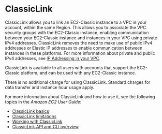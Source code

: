 # ClassicLink<a name="vpc-classiclink"></a>

ClassicLink allows you to link an EC2\-Classic instance to a VPC in your account, within the same Region\. This allows you to associate the VPC security groups with the EC2\-Classic instance, enabling communication between your EC2\-Classic instance and instances in your VPC using private IPv4 addresses\. ClassicLink removes the need to make use of public IPv4 addresses or Elastic IP addresses to enable communication between instances in these platforms\. For more information about private and public IPv4 addresses, see [IP Addressing in your VPC](vpc-ip-addressing.md)\.

ClassicLink is available to all users with accounts that support the EC2\-Classic platform, and can be used with any EC2\-Classic instance\. 

There is no additional charge for using ClassicLink\. Standard charges for data transfer and instance hour usage apply\.

For more information about ClassicLink and how to use it, see the following topics in the *Amazon EC2 User Guide*:
+ [ClassicLink basics](https://docs.aws.amazon.com/AWSEC2/latest/UserGuide/vpc-classiclink.html#classiclink-basics)
+ [ClassicLink limitations](https://docs.aws.amazon.com/AWSEC2/latest/UserGuide/vpc-classiclink.html#classiclink-limitations)
+ [Working with ClassicLink](https://docs.aws.amazon.com/AWSEC2/latest/UserGuide/vpc-classiclink.html#working-with-classiclink)
+ [ClassicLink API and CLI overview](https://docs.aws.amazon.com/AWSEC2/latest/UserGuide/vpc-classiclink.html#classiclink-api-cli)